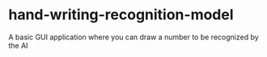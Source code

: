 # hand-writing-recognition-model
A basic GUI application where you can draw a number to be recognized by the AI
